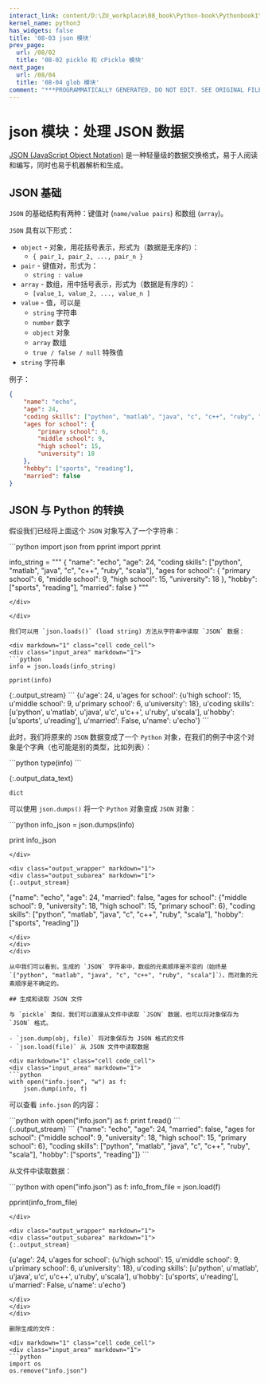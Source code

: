 ```yaml
---
interact_link: content/D:\ZU_workplace\08_book\Python-book\Pythonbook1\content\08/03.ipynb
kernel_name: python3
has_widgets: false
title: '08-03 json 模块'
prev_page:
  url: /08/02
  title: '08-02 pickle 和 cPickle 模块'
next_page:
  url: /08/04
  title: '08-04 glob 模块'
comment: "***PROGRAMMATICALLY GENERATED, DO NOT EDIT. SEE ORIGINAL FILES IN /content***"
---
```


# json 模块：处理 JSON 数据

[JSON (JavaScript Object Notation)](http://json.org) 是一种轻量级的数据交换格式，易于人阅读和编写，同时也易于机器解析和生成。

## JSON 基础

`JSON` 的基础结构有两种：键值对 (`name/value pairs`) 和数组 (`array`)。

`JSON` 具有以下形式：

- `object` - 对象，用花括号表示，形式为（数据是无序的）：
    - `{ pair_1, pair_2, ..., pair_n }`
- `pair` - 键值对，形式为：
    - `string : value`
- `array` - 数组，用中括号表示，形式为（数据是有序的）：
    - `[value_1, value_2, ..., value_n ]`
- `value` - 值，可以是
    - `string` 字符串
    - `number` 数字
    - `object` 对象
    - `array` 数组
    - `true / false / null` 特殊值
- `string` 字符串

例子：

```json
{
    "name": "echo",
    "age": 24,
    "coding skills": ["python", "matlab", "java", "c", "c++", "ruby", "scala"],
    "ages for school": { 
        "primary school": 6,
        "middle school": 9,
        "high school": 15,
        "university": 18
    },
    "hobby": ["sports", "reading"],
    "married": false
}
```

## JSON 与 Python 的转换

假设我们已经将上面这个 `JSON` 对象写入了一个字符串：

<div markdown="1" class="cell code_cell">
<div class="input_area" markdown="1">
```python
import json
from pprint import pprint

info_string = """
{
    "name": "echo",
    "age": 24,
    "coding skills": ["python", "matlab", "java", "c", "c++", "ruby", "scala"],
    "ages for school": { 
        "primary school": 6,
        "middle school": 9,
        "high school": 15,
        "university": 18
    },
    "hobby": ["sports", "reading"],
    "married": false
}
"""
```
</div>

</div>

我们可以用 `json.loads()` (load string) 方法从字符串中读取 `JSON` 数据：

<div markdown="1" class="cell code_cell">
<div class="input_area" markdown="1">
```python
info = json.loads(info_string)

pprint(info)
```
</div>

<div class="output_wrapper" markdown="1">
<div class="output_subarea" markdown="1">
{:.output_stream}
```
{u'age': 24,
 u'ages for school': {u'high school': 15,
                      u'middle school': 9,
                      u'primary school': 6,
                      u'university': 18},
 u'coding skills': [u'python',
                    u'matlab',
                    u'java',
                    u'c',
                    u'c++',
                    u'ruby',
                    u'scala'],
 u'hobby': [u'sports', u'reading'],
 u'married': False,
 u'name': u'echo'}
```
</div>
</div>
</div>

此时，我们将原来的 `JSON` 数据变成了一个 `Python` 对象，在我们的例子中这个对象是个字典（也可能是别的类型，比如列表）：

<div markdown="1" class="cell code_cell">
<div class="input_area" markdown="1">
```python
type(info)
```
</div>

<div class="output_wrapper" markdown="1">
<div class="output_subarea" markdown="1">


{:.output_data_text}
```
dict
```


</div>
</div>
</div>

可以使用 `json.dumps()` 将一个 `Python` 对象变成 `JSON` 对象：

<div markdown="1" class="cell code_cell">
<div class="input_area" markdown="1">
```python
info_json = json.dumps(info)

print info_json
```
</div>

<div class="output_wrapper" markdown="1">
<div class="output_subarea" markdown="1">
{:.output_stream}
```
{"name": "echo", "age": 24, "married": false, "ages for school": {"middle school": 9, "university": 18, "high school": 15, "primary school": 6}, "coding skills": ["python", "matlab", "java", "c", "c++", "ruby", "scala"], "hobby": ["sports", "reading"]}
```
</div>
</div>
</div>

从中我们可以看到，生成的 `JSON` 字符串中，数组的元素顺序是不变的（始终是 `["python", "matlab", "java", "c", "c++", "ruby", "scala"]`），而对象的元素顺序是不确定的。

## 生成和读取 JSON 文件

与 `pickle` 类似，我们可以直接从文件中读取 `JSON` 数据，也可以将对象保存为 `JSON` 格式。

- `json.dump(obj, file)` 将对象保存为 JSON 格式的文件
- `json.load(file)` 从 JSON 文件中读取数据

<div markdown="1" class="cell code_cell">
<div class="input_area" markdown="1">
```python
with open("info.json", "w") as f:
    json.dump(info, f)
```
</div>

</div>

可以查看 `info.json` 的内容：

<div markdown="1" class="cell code_cell">
<div class="input_area" markdown="1">
```python
with open("info.json") as f:
    print f.read()
```
</div>

<div class="output_wrapper" markdown="1">
<div class="output_subarea" markdown="1">
{:.output_stream}
```
{"name": "echo", "age": 24, "married": false, "ages for school": {"middle school": 9, "university": 18, "high school": 15, "primary school": 6}, "coding skills": ["python", "matlab", "java", "c", "c++", "ruby", "scala"], "hobby": ["sports", "reading"]}
```
</div>
</div>
</div>

从文件中读取数据：

<div markdown="1" class="cell code_cell">
<div class="input_area" markdown="1">
```python
with open("info.json") as f:
    info_from_file = json.load(f)
    
pprint(info_from_file)
```
</div>

<div class="output_wrapper" markdown="1">
<div class="output_subarea" markdown="1">
{:.output_stream}
```
{u'age': 24,
 u'ages for school': {u'high school': 15,
                      u'middle school': 9,
                      u'primary school': 6,
                      u'university': 18},
 u'coding skills': [u'python',
                    u'matlab',
                    u'java',
                    u'c',
                    u'c++',
                    u'ruby',
                    u'scala'],
 u'hobby': [u'sports', u'reading'],
 u'married': False,
 u'name': u'echo'}
```
</div>
</div>
</div>

删除生成的文件：

<div markdown="1" class="cell code_cell">
<div class="input_area" markdown="1">
```python
import os
os.remove("info.json")
```
</div>

</div>
